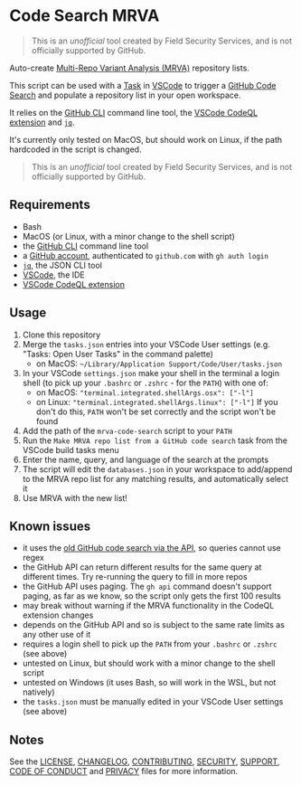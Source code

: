 # Code Search MRVA

> This is an _unofficial_ tool created by Field Security Services, and is not officially supported by GitHub.

Auto-create [Multi-Repo Variant Analysis (MRVA)](https://github.blog/2023-03-09-multi-repository-variant-analysis-a-powerful-new-way-to-perform-security-research-across-github/) repository lists.

This script can be used with a [Task](https://code.visualstudio.com/docs/editor/tasks) in [VSCode](https://code.visualstudio.com/) to trigger a [GitHub Code Search](https://docs.github.com/en/rest/search?apiVersion=2022-11-28#search-code) and populate a repository list in your open workspace.

It relies on the [GitHub CLI](https://cli.github.com/) command line tool, the [VSCode CodeQL extension](https://marketplace.visualstudio.com/items?itemName=GitHub.vscode-codeql) and [`jq`](https://stedolan.github.io/jq/).

It's currently only tested on MacOS, but should work on Linux, if the path hardcoded in the script is changed.

> This is an _unofficial_ tool created by Field Security Services, and is not officially supported by GitHub.

## Requirements

- Bash
- MacOS (or Linux, with a minor change to the shell script)
- the [GitHub CLI](https://cli.github.com/) command line tool
- a [GitHub account](https://github.com/), authenticated to `github.com` with `gh auth login`
- [`jq`](https://stedolan.github.io/jq/), the JSON CLI tool
- [VSCode](https://code.visualstudio.com/), the IDE
- [VSCode CodeQL extension](https://marketplace.visualstudio.com/items?itemName=GitHub.vscode-codeql)

## Usage

1. Clone this repository
2. Merge the `tasks.json` entries into your VSCode User settings (e.g. "Tasks: Open User Tasks" in the command palette)
    - on MacOS: `~/Library/Application Support/Code/User/tasks.json`
3. In your VSCode `settings.json` make your shell in the terminal a login shell (to pick up your `.bashrc` or `.zshrc` - for the `PATH`) with one of:
    - on MacOS: `"terminal.integrated.shellArgs.osx": ["-l"]`
    - on Linux: `"terminal.integrated.shellArgs.linux": ["-l"]`
    If you don't do this, `PATH` won't be set correctly and the script won't be found
4. Add the path of the `mrva-code-search` script to your `PATH`
5. Run the `Make MRVA repo list from a GitHub code search` task from the VSCode build tasks menu
6. Enter the name, query, and language of the search at the prompts
7. The script will edit the `databases.json` in your workspace to add/append to the MRVA repo list for any matching results, and automatically select it
8. Use MRVA with the new list!

## Known issues

- it uses the [old GitHub code search via the API](https://docs.github.com/en/rest/search?apiVersion=2022-11-28#search-code), so queries cannot use regex
- the GitHub API can return different results for the same query at different times. Try re-running the query to fill in more repos
- the GitHub API uses paging. The `gh api` command doesn't support paging, as far as we know, so the script only gets the first 100 results
- may break without warning if the MRVA functionality in the CodeQL extension changes
- depends on the GitHub API and so is subject to the same rate limits as any other use of it
- requires a login shell to pick up the `PATH` from your `.bashrc` or `.zshrc` (see above)
- untested on Linux, but should work with a minor change to the shell script
- untested on Windows (it uses Bash, so will work in the WSL, but not natively)
- the `tasks.json` must be manually edited in your VSCode User settings (see above)

## Notes

See the [LICENSE](LICENSE), [CHANGELOG](CHANGELOG.md), [CONTRIBUTING](CONTRIBUTING.md), [SECURITY](SECURITY.md), [SUPPORT](SUPPORT.md), [CODE OF CONDUCT](CODE_OF_CONDUCT.md) and [PRIVACY](PRIVACY.md) files for more information.
